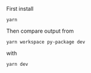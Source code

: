 First install

```
yarn
```

Then compare output from

```
yarn workspace py-package dev
```

with

```
yarn dev
```